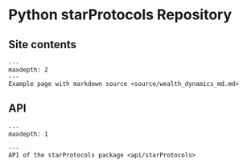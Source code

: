# Python starProtocols Repository

## Site contents

```{toctree}
---
maxdepth: 2
---
Example page with markdown source <source/wealth_dynamics_md.md>
```

## API

```{toctree}
---
maxdepth: 1

---
API of the starProtocols package <api/starProtocols>
```